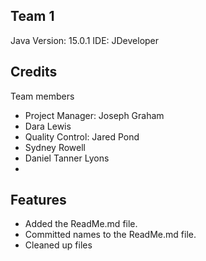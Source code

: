 ## Team 1

Java Version: 15.0.1
IDE: JDeveloper

## Credits
Team members 
* Project Manager: Joseph Graham
* Dara Lewis
* Quality Control: Jared Pond
* Sydney Rowell
* Daniel Tanner Lyons
*

## Features

* Added the ReadMe.md file.
* Committed names to the ReadMe.md file.
* Cleaned up files

